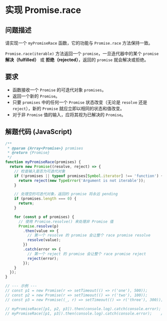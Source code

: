 # 实现 Promise.race

## 问题描述

请实现一个 `myPromiseRace` 函数，它的功能与 `Promise.race` 方法保持一致。

`Promise.race(iterable)` 方法返回一个 `promise`，一旦迭代器中的某个 `promise` **解决（fulfilled）** 或 **拒绝（rejected）**，返回的 `promise` 就会解决或拒绝。

## 要求

- 函数接收一个 `Promise` 的可迭代对象 `promises`。
- 返回一个新的 `Promise`。
- 只要 `promises` 中的任何一个 `Promise` 状态改变（无论是 `resolve` 还是 `reject`），新的 `Promise` 就应立即以相同的状态和值改变。
- 对于非 `Promise` 值的输入，应将其视为已解决的 `Promise`。

## 解题代码 (JavaScript)

```javascript
/**
 * @param {Array<Promise>} promises
 * @return {Promise}
 */
function myPromiseRace(promises) {
  return new Promise((resolve, reject) => {
    // 检查输入是否为可迭代对象
    if (!promises || typeof promises[Symbol.iterator] !== 'function') {
      return reject(new TypeError('Argument is not iterable'));
    }

    // 处理空的可迭代对象，返回的 promise 将永远 pending
    if (promises.length === 0) {
      return;
    }

    for (const p of promises) {
      // 使用 Promise.resolve() 来处理非 Promise 值
      Promise.resolve(p)
        .then(value => {
          // 第一个 resolve 的 promise 会让整个 race promise resolve
          resolve(value);
        })
        .catch(error => {
          // 第一个 reject 的 promise 会让整个 race promise reject
          reject(error);
        });
    }
  });
}

// --- 示例 ---
// const p1 = new Promise(r => setTimeout(() => r('one'), 500));
// const p2 = new Promise(r => setTimeout(() => r('two'), 100));
// const p3 = new Promise((_, r) => setTimeout(() => r('three'), 300));

// myPromiseRace([p1, p2, p3]).then(console.log).catch(console.error); // 'two'
// myPromiseRace([p1, p3]).then(console.log).catch(console.error);    // 'three'
```
